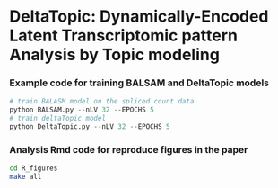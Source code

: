 # DeltaTopic: Dynamically-Encoded Latent Transcriptomic pattern Analysis by Topic modeling

### Example code for training BALSAM and DeltaTopic models

```python
# train BALASM model on the spliced count data
python BALSAM.py --nLV 32 --EPOCHS 5 
# train deltaTopic model
python DeltaTopic.py --nLV 32 --EPOCHS 5 
```

### Analysis Rmd code for reproduce figures in the paper

```bash
cd R_figures
make all
```
